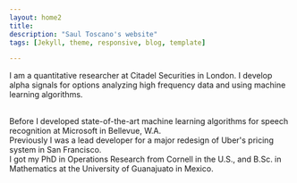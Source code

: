 ```yaml
---
layout: home2
title:
description: "Saul Toscano's website"
tags: [Jekyll, theme, responsive, blog, template]

---
```


I am a quantitative researcher at Citadel Securities in London. I develop alpha signals for options analyzing high frequency data and using machine learning algorithms. 

<br />
Before I developed state-of-the-art machine learning algorithms for speech recognition at Microsoft in Bellevue, W.A. 

<br />
Previously I was a lead developer for a major redesign of Uber's pricing system in San Francisco.


<br />
I got my PhD in Operations Research from Cornell in the U.S., and B.Sc. in Mathematics at the University of Guanajuato in Mexico.








